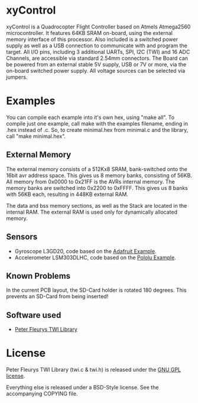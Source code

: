 # xyControl

xyControl is a Quadrocopter Flight Controller based on Atmels Atmega2560 microcontroller.
It features 64KB SRAM on-board, using the external memory interface of this processor.
Also included is a switched power supply as well as a USB connection to communicate with and program the target.
All I/O pins, including 3 additional UARTs, SPI, I2C (TWI) and 16 ADC Channels, are accessible via standard 2.54mm connectors.
The Board can be powered from an external stable 5V supply, USB or 7V or more, via the on-board switched power supply. All voltage sources can be selected via jumpers.

# Examples

You can compile each example into it's own hex, using "make all". To compile just one example, call make with the examples filename, ending in .hex instead of .c. So, to create minimal.hex from minimal.c and the library, call "make minimal.hex".

## External Memory

The external memory consists of a 512Kx8 SRAM, bank-switched onto the 16bit avr address space.
This gives us 8 memory banks, consisting of 56KB. All memory from 0x0000 to 0x21FF is the AVRs internal memory. The memory banks are switched into 0x2200 to 0xFFFF.
This gives us 8 banks with 56KB each, resulting in 448KB external RAM.

The data and bss memory sections, as well as the Stack are located in the internal RAM. The external RAM is used only for dynamically allocated memory.

## Sensors

+ Gyroscope L3GD20, code based on the [Adafruit Example](https://github.com/adafruit/Adafruit_L3GD20).
+ Accelerometer LSM303DLHC, code based on the [Pololu Example](https://github.com/pololu/LSM303).

## Known Problems

In the current PCB layout, the SD-Card holder is rotated 180 degrees. This prevents an SD-Card from being inserted!

## Software used

 + [Peter Fleurys TWI Library](http://homepage.hispeed.ch/peterfleury/avr-software.html)

# License

Peter Fleurys TWI Library (twi.c & twi.h) is released under the [GNU GPL license](http://www.gnu.org/licenses/gpl.html).

Everything else is released under a BSD-Style license. See the accompanying COPYING file.
